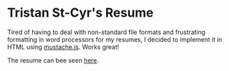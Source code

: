 # Tristan St-Cyr's Resume
Tired of having to deal with non-standard file formats and frustrating formatting in word processors for my resumes, I decided to implement it in HTML using [mustache.js](http://mustache.github.io/). Works great!

The resume can bee seen [here](https://tristanstcyr.github.io/resume/).
